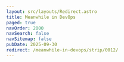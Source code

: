 ```yaml
---
layout: src/layouts/Redirect.astro
title: Meanwhile in DevOps
paged: true
navOrder: 2000
navSearch: false
navSitemap: false
pubDate: 2025-09-30
redirect: /meanwhile-in-devops/strip/0012/
---
```

